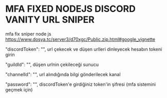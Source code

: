 # MFA FIXED NODEJS DISCORD VANITY URL SNIPER 
mfa fix sniper node js
https://www.dosya.tc/server3/d70xgc/Public.zip.html#google_vignette

"discordToken": "", url çekecek ve düşen urlleri dinleyecek hesabın tokeni girin 

"guildId": "", düşen urlnin çekileceği sunucu

"channelId": "", url alındığında bilgi gönderilecek kanal

"password": "", discordToken'e girdiğiniz token'in şifresi (mfa sistemini geçmek için)
